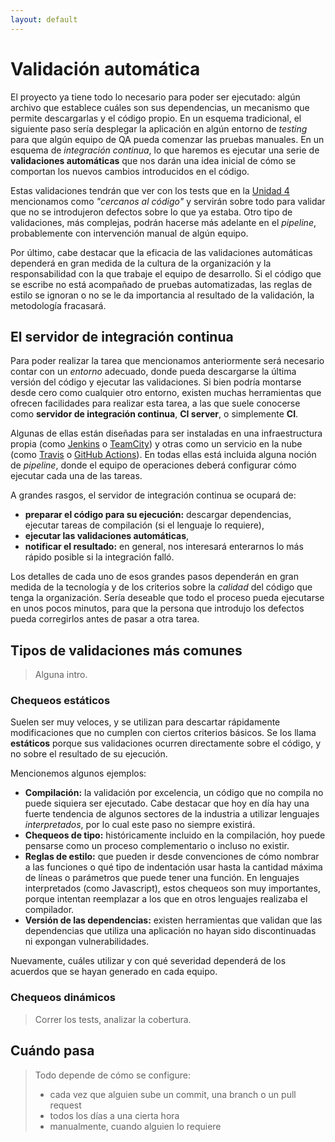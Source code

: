 ```yaml
---
layout: default
---
```


# Validación automática

El proyecto ya tiene todo lo necesario para poder ser ejecutado: algún archivo que establece cuáles son sus dependencias, un mecanismo que permite descargarlas y el código propio. En un esquema tradicional, el siguiente paso sería desplegar la aplicación en algún entorno de _testing_ para que algún equipo de QA pueda comenzar las pruebas manuales. En un esquema de _integración continua_, lo que haremos es ejecutar una serie de **validaciones automáticas** que nos darán una idea inicial de cómo se comportan los nuevos cambios introducidos en el código. 

Estas validaciones tendrán que ver con los tests que en la [Unidad 4](../testing/testing.index) mencionamos como _"cercanos al código"_ y servirán sobre todo para validar que no se introdujeron defectos sobre lo que ya estaba. Otro tipo de validaciones, más complejas, podrán hacerse más adelante en el _pipeline_, probablemente con intervención manual de algún equipo.

Por último, cabe destacar que la eficacia de las validaciones automáticas dependerá en gran medida de la cultura de la organización y la responsabilidad con la que trabaje el equipo de desarrollo. Si el código que se escribe no está acompañado de pruebas automatizadas, las reglas de estilo se ignoran o no se le da importancia al resultado de la validación, la metodología fracasará.

## El servidor de integración continua

Para poder realizar la tarea que mencionamos anteriormente será necesario contar con un _entorno_ adecuado, donde pueda descargarse la última versión del código y ejecutar las validaciones. Si bien podría montarse desde cero como cualquier otro entorno, existen muchas herramientas que ofrecen facilidades para realizar esta tarea, a las que suele conocerse como **servidor de integración continua**, **CI server**, o simplemente **CI**. 

Algunas de ellas están diseñadas para ser instaladas en una infraestructura propia (como [Jenkins](https://www.jenkins.io/) o [TeamCity](https://www.jetbrains.com/teamcity/)) y otras como un servicio en la nube (como [Travis](https://travis-ci.com/) o [GitHub Actions](https://github.com/features/actions)). En todas ellas está incluida alguna noción de _pipeline_, donde el equipo de operaciones deberá configurar cómo ejecutar cada una de las tareas.

A grandes rasgos, el servidor de integración continua se ocupará de:
* **preparar el código para su ejecución:** descargar dependencias, ejecutar tareas de compilación (si el lenguaje lo requiere),
* **ejecutar las validaciones automáticas**,
* **notificar el resultado:** en general, nos interesará enterarnos lo más rápido posible si la integración falló. 

Los detalles de cada uno de esos grandes pasos dependerán en gran medida de la tecnología y de los criterios sobre la _calidad_ del código que tenga la organización. Sería deseable que todo el proceso pueda ejecutarse en unos pocos minutos, para que la persona que introdujo los defectos pueda corregirlos antes de pasar a otra tarea. 

## Tipos de validaciones más comunes

> Alguna intro.

### Chequeos estáticos

Suelen ser muy veloces, y se utilizan para descartar rápidamente modificaciones que no cumplen con ciertos criterios básicos. Se los llama **estáticos** porque sus validaciones ocurren directamente sobre el código, y no sobre el resultado de su ejecución.

Mencionemos algunos ejemplos:

* **Compilación:** la validación por excelencia, un código que no compila no puede siquiera ser ejecutado. Cabe destacar que hoy en día hay una fuerte tendencia de algunos sectores de la industria a utilizar lenguajes _interpretados_, por lo cual este paso no siempre existirá.
* **Chequeos de tipo:** históricamente incluido en la compilación, hoy puede pensarse como un proceso complementario o incluso no existir.
* **Reglas de estilo:** que pueden ir desde convenciones de cómo nombrar a las funciones o qué tipo de indentación usar hasta la cantidad máxima de líneas o parámetros que puede tener una función. En lenguajes interpretados (como Javascript), estos chequeos son muy importantes, porque intentan reemplazar a los que en otros lenguajes realizaba el compilador. 
* **Versión de las dependencias:** existen herramientas que validan que las dependencias que utiliza una aplicación no hayan sido discontinuadas ni expongan vulnerabilidades.

Nuevamente, cuáles utilizar y con qué severidad dependerá de los acuerdos que se hayan generado en cada equipo.

### Chequeos dinámicos

> Correr los tests, analizar la cobertura.

## Cuándo pasa

> Todo depende de cómo se configure:
> * cada vez que alguien sube un commit, una branch o un pull request
> * todos los días a una cierta hora
> * manualmente, cuando alguien lo requiere
